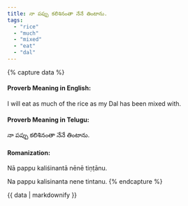 ```yaml
---
title: నా పప్పు కలిశినంతా నేనే తింటాను.
tags:
  - "rice"
  - "much"
  - "mixed"
  - "eat"
  - "dal"
---
```


{% capture data %}
#### Proverb Meaning in English:
I will eat as much of the rice as my Dal has been mixed with.

#### Proverb Meaning in Telugu:
నా పప్పు కలిశినంతా నేనే తింటాను.

#### Romanization:
Nā pappu kaliśinantā nēnē tiṇṭānu.

Na pappu kalisinanta nene tintanu.
{% endcapture %}

{{ data | markdownify }}

